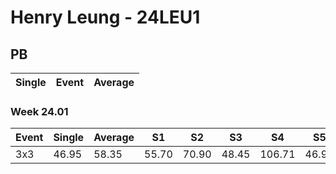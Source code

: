 # Henry Leung - 24LEU1

## PB
|Single|Event|Average|
|----|----|----|
### Week 24.01
|Event|Single|Average|S1|S2|S3|S4|S5|
|-----|-------|------|--|--|--|--|--|
|3x3|46.95|58.35|55.70|70.90|48.45|106.71|46.95|
